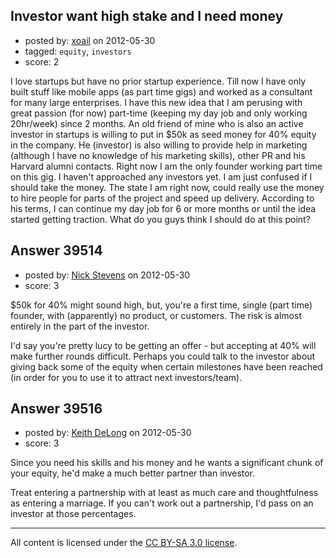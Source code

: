 ## Investor want high stake and I need money

- posted by: [xoail](https://stackexchange.com/users/-1/10811-xoail) on 2012-05-30
- tagged: `equity`, `investors`
- score: 2

I love startups but have no prior startup experience. Till now I have only built stuff like mobile apps (as part time gigs) and worked as a consultant for many large enterprises. I have this new idea that I am perusing with great passion (for now) part-time (keeping my day job and only working 20hr/week) since 2 months. 
An old friend of mine who is also an active investor in startups is willing to put in $50k as seed money for 40% equity in the company. He (investor) is also willing to provide help in marketing (although I have no knowledge of his marketing skills), other PR and his Harvard alumni contacts.
Right now I am the only founder working part time on this gig. I haven't approached any investors yet.
I am just confused if I should take the money. The state I am right now, could really use the money to hire people for parts of the project and speed up delivery. 
According to his terms, I can continue my day job for 6 or more months or until the idea started getting traction.
What do you guys think I should do at this point?


## Answer 39514

- posted by: [Nick Stevens](https://stackexchange.com/users/-1/15902-nick-stevens) on 2012-05-30
- score: 3

$50k for 40% might sound high, but, you're a first time, single (part time) founder, with (apparently) no product, or customers. The risk is almost entirely in the part of the investor.

I'd say you're pretty lucy to be getting an offer - but accepting at 40% will make further rounds difficult. Perhaps you could talk to the investor about giving back some of the equity when certain milestones have been reached (in order for you to use it to attract next investors/team).


## Answer 39516

- posted by: [Keith DeLong](https://stackexchange.com/users/-1/888-keith-delong) on 2012-05-30
- score: 3

Since you need his skills and his money and he wants a significant chunk of your equity, he'd make a much better partner than investor. 

Treat entering a partnership with at least as much care and thoughtfulness as entering a marriage. If you can't work out a partnership, I'd pass on an investor at those percentages.



---

All content is licensed under the [CC BY-SA 3.0 license](https://creativecommons.org/licenses/by-sa/3.0/).

